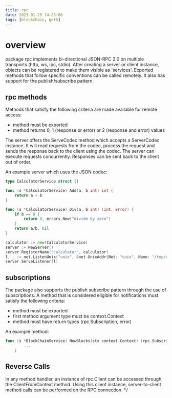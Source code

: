 ```yaml
---
title: rpc
date: 2023-01-29 14:23:08
tags: [blockchain, geth]
---
```



# overview
package rpc implements bi-directional JSON-RPC 2.0 on multiple transports (http, ws, ipc, stdio). After creating a server or client instance, objects can be registered to make
them visible as 'services'. Exported methods that follow specific conventions can be
called remotely. It also has support for the publish/subscribe pattern.

## rpc methods
Methods that satisfy the following criteria are made available for remote access:

  - method must be exported
  - method returns 0, 1 (response or error) or 2 (response and error) values

The server offers the ServeCodec method which accepts a ServerCodec instance. It will read
requests from the codec, process the request and sends the response back to the client
using the codec. The server can execute requests concurrently. Responses can be sent back
to the client out of order.

An example server which uses the JSON codec:
```go
type CalculatorService struct {}

func (s *CalculatorService) Add(a, b int) int {
    return a + b
}

func (s *CalculatorService) Div(a, b int) (int, error) {
    if b == 0 {
        return 0, errors.New("divide by zero")
    }
    return a/b, nil
}

calculator := new(CalculatorService)
server := NewServer()
server.RegisterName("calculator", calculator)
l, _ := net.ListenUnix("unix", &net.UnixAddr{Net: "unix", Name: "/tmp/calculator.sock"})
server.ServeListener(l)
```

## subscriptions
The package also supports the publish subscribe pattern through the use of subscriptions.
A method that is considered eligible for notifications must satisfy the following
criteria:

  - method must be exported
  - first method argument type must be context.Context
  - method must have return types (rpc.Subscription, error)

An example method:
```go
func (s *BlockChainService) NewBlocks(ctx context.Context) (rpc.Subscription, error) {
		...
	}
```

## Reverse Calls

In any method handler, an instance of rpc.Client can be accessed through the
ClientFromContext method. Using this client instance, server-to-client method calls can be
performed on the RPC connection.
*/